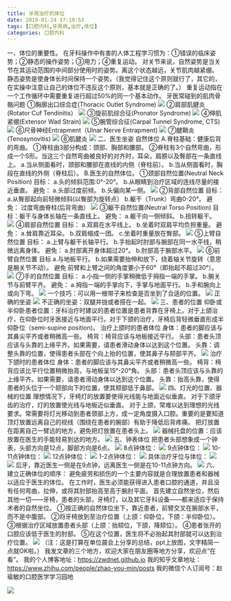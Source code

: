 ```yaml
---
title: 牙周治疗的体位
date: 2019-01-24 17:18:53
tags: [口腔内科,牙周病,治疗,体位]
categories: 口腔内科
---
```

一、体位的重要性。
在牙科操作中有害的人体工程学习惯为：①错误的临床姿势；②静态的操作姿势；③用力；④重复运动。
对关节来说，自然姿势是当关节在其运动范围的中间部分使用时的姿势。离这个状态越远，关节肌肉越紧绷。
静态姿势是使身体长时间保持一个姿势。（我觉得记住这个原则就行了，其它的，在实操中注意让自己的体位不违反这个原则，基本就是正确的了。）
重复运动指在一个工作循环中需要重复进行超过50%的同一个基本动作。
牙医常碰到的肌肉骨骼问题
①胸廓出口综合症(Thoracic Outlet Syndrome)
![](https://zymblog-1258069789.cos.ap-chengdu.myqcloud.com/blog0091-yzzltw/01.png)
②肩部肌腱炎(Rotator Cuf Tendinitis）
![](https://zymblog-1258069789.cos.ap-chengdu.myqcloud.com/blog0091-yzzltw/02.png)
③旋前肌综合征(Pronator Syndrome)
![](https://zymblog-1258069789.cos.ap-chengdu.myqcloud.com/blog0091-yzzltw/03.png)
④伸肌紧绷(Extensor Wad Strain)
![](https://zymblog-1258069789.cos.ap-chengdu.myqcloud.com/blog0091-yzzltw/04.png)
⑤腕管综合征(Carpal Tunnel Syndrome, CTS)
![](https://zymblog-1258069789.cos.ap-chengdu.myqcloud.com/blog0091-yzzltw/05.png)
⑥尺骨神经Entrapment（Ulnar Nerve Entrapment)
![](https://zymblog-1258069789.cos.ap-chengdu.myqcloud.com/blog0091-yzzltw/06.png)
⑦腱鞘炎(Tenosynovitis)
![](https://zymblog-1258069789.cos.ap-chengdu.myqcloud.com/blog0091-yzzltw/07.png)
⑧肌腱炎
![](https://zymblog-1258069789.cos.ap-chengdu.myqcloud.com/blog0091-yzzltw/08.png)
二、医生坐姿
自然体位
A.脊柱基础：健康后背的弯曲。
①脊柱由3部分构成：颈部、胸部和腰部。
②脊柱有3个自然弯曲，形成一个S形。当这三个自然弯曲被良好的对齐时，耳朵，肩膀以及臀部在一条直线上。
a.当从侧面看时，颈部和腰部在直线的内侧（脊柱前）。
b.当从侧面看时，胸段在直线的外侧（脊柱后）。
B.医生的自然体位。
①颈部自然位置(Neutral Neck Position)
目标：
a.头的倾斜范围:0°-20°。
b.从眼睛到治疗区域的连线尽量的接近垂直。
避免：
a.头部过度前倾。
b.头偏向某一侧。
![](https://zymblog-1258069789.cos.ap-chengdu.myqcloud.com/blog0091-yzzltw/09.png)
②背部自然位置
目标：
a.从臀部起向前轻微倾斜(以臀部为旋转点）
b.躯干（Trunk）弯曲0-20°。
避免：
过度弯曲脊柱(后背弯曲）
![](https://zymblog-1258069789.cos.ap-chengdu.myqcloud.com/blog0091-yzzltw/10.png)
③躯干自然位置(Neutral Torso Position)
目标：躯干与身体长轴在一条直线上。
避免：
a.躯干向一侧倾斜。
b.扭转躯干。
![](https://zymblog-1258069789.cos.ap-chengdu.myqcloud.com/blog0091-yzzltw/11.png)
④肩部自然位置
目标：
a.双肩在水平线上。
b.坐着时双肩平均负担重量。
避免：
a.耸肩靠近耳朵。
b.双肩缩成一团。
c.坐着时重量放在臀部。
![](https://zymblog-1258069789.cos.ap-chengdu.myqcloud.com/blog0091-yzzltw/12.png)
⑤上臂自然位置
目标：
a.上臂与躯干长轴平行。
b.手抬起时肘部与腕部在同一水平线，稍微远离身体。
避免：
a.肘部离开身体超过20°。
b.肘部高于腕部水平。
![](https://zymblog-1258069789.cos.ap-chengdu.myqcloud.com/blog0091-yzzltw/13.png)
⑥前臂自然位置
目标
a.与地板平行。
b.如果需要抬伸和放下，绕着轴关节旋转（意思是腕关节不动）。
避免
前臂和上臂之间的角度要小于60°（即抬起不超过30°）。
![](https://zymblog-1258069789.cos.ap-chengdu.myqcloud.com/blog0091-yzzltw/14.png)
⑦手的自然位置
目标：
a.小指一侧的手掌稍微低于拇指一端的手掌。
b.腕关节与前臂平齐。
避免：
a.拇指一端的手掌向下，手掌与地面平行。
b.手和腕向上或向下弯。
![](https://zymblog-1258069789.cos.ap-chengdu.myqcloud.com/blog0091-yzzltw/15.png)
一个技巧：可以用一根带子来检查是否坐到了合适的位置。
![](https://zymblog-1258069789.cos.ap-chengdu.myqcloud.com/blog0091-yzzltw/16.png)
正确的坐姿
![](https://zymblog-1258069789.cos.ap-chengdu.myqcloud.com/blog0091-yzzltw/17.png)
不正确的坐姿：双腿并拢或者搭在一起。
![](https://zymblog-1258069789.cos.ap-chengdu.myqcloud.com/blog0091-yzzltw/18.png)
三、患者的位置
仰卧或半仰卧患者位置：牙科治疗时建议的患者位置是患者背靠在牙椅上。对于上颌治疗，在仰卧位时牙医接近与地面平行。对于下颌的治疗，牙椅后背轻微垂直形成半仰卧位（semi-supine position)。
治疗上颌时的患者体位
身体：患者的脚应该与其鼻尖平齐或者稍微高一些。
椅背：椅背应该与地板接近平行。
头部：患者头顶应该与头靠的上缘平齐。如果需要，请患者滑动身体以达到这个位置。
头靠：调整头靠的位置，使得患者头部在个向上抬的位置，使其鼻子与颏部平齐。
![](https://zymblog-1258069789.cos.ap-chengdu.myqcloud.com/blog0091-yzzltw/19.png)
治疗下颌时的患者体位
身体：患者的脚应该与其鼻尖平齐或者稍微高一些。
椅背：椅背应该比平行位置稍微抬高，与地板呈15°-20°角。
头部：患者头顶应该与头靠的上缘平齐。如果需要，请患者滑动身体以达到这个位置。
头靠：抬高头靠，使得患者的头位于一个颏部向下的位置，使其颏部低于鼻部。
![](https://zymblog-1258069789.cos.ap-chengdu.myqcloud.com/blog0091-yzzltw/20.png)
四、灯光的位置、器械的位置
理想情况下，牙椅灯的放置要使得光线能与地面近似垂直。
对于下颌牙齿的治疗，灯的放置使光线与地板近似垂直。
对于上颌，常难以达到理想的光线要求。常需要将灯光移动到患者颈部上方，成一定角度摄入口腔。重要的是要知道顶灯放置远离自己的视线（围绕在患者的腕部）有助于降低后背疼痛。
把灯放置在距离自己一臂远的地方，避免把灯放置在患者头上。
![](https://zymblog-1258069789.cos.ap-chengdu.myqcloud.com/blog0091-yzzltw/21.png)
器械托盘的位置：应该放置在医生的手能轻易到达的地方。
![](https://zymblog-1258069789.cos.ap-chengdu.myqcloud.com/blog0091-yzzltw/22.png)
五、钟表体位
把患者头部想象成一个钟表，头部方向是12点，脚部方向是6点。
![](https://zymblog-1258069789.cos.ap-chengdu.myqcloud.com/blog0091-yzzltw/23.png)
8点钟体位：
![](https://zymblog-1258069789.cos.ap-chengdu.myqcloud.com/blog0091-yzzltw/24.png)
9点钟体位：
![](https://zymblog-1258069789.cos.ap-chengdu.myqcloud.com/blog0091-yzzltw/25.png)
10-11点钟体位：
![](https://zymblog-1258069789.cos.ap-chengdu.myqcloud.com/blog0091-yzzltw/26.png)
12点钟体位：
![](https://zymblog-1258069789.cos.ap-chengdu.myqcloud.com/blog0091-yzzltw/27.png)
1-2点钟体位：
![](https://zymblog-1258069789.cos.ap-chengdu.myqcloud.com/blog0091-yzzltw/28.png)
具体治疗牙位与体位：
![](https://zymblog-1258069789.cos.ap-chengdu.myqcloud.com/blog0091-yzzltw/29.png)
![](https://zymblog-1258069789.cos.ap-chengdu.myqcloud.com/blog0091-yzzltw/30.png)
后牙，靠近医生一侧是在9点钟，远离医生一侧是在10-11点钟方向。
![](https://zymblog-1258069789.cos.ap-chengdu.myqcloud.com/blog0091-yzzltw/31.png)
六、建立正确体位的顺序：
避免疲劳和损伤的一个主要内容就是合理放置患者和器械以适应于医生的体位。
在工作时，医生必须能获得进入患者口腔的通道，并且没有任何弯曲，拉伸，或将其肘部抬高至高于腕肘平面。
首先建立自然坐位，然后其他一切——牙椅，患者的头部，牙椅灯，以及其它牙科设备——都来适应于保持术者的自然坐位。
①按正确的自然体位坐下，靠近患者，前臂交叉在腕部水平，而不是中腹部。
②将牙椅放到至治疗位置（上颌：仰卧位，下颌：半仰卧位）。
③根据治疗区域放置患者头部（上颌：抬颏位，下颌，降颏位）。
④患者张开的口腔应该低于医生的肘部。
⑤在这个位置，医生将不必抬起其肘部就可以达到治疗位置。
![](https://zymblog-1258069789.cos.ap-chengdu.myqcloud.com/blog0091-yzzltw/32.png)
（注：这是打算在单位晨会上分享的总结，ppt上放图，文字精简一点就OK啦。）
我发文章的三个地方，欢迎大家在朋友圈等地方分享，欢迎点“在看”。
我的个人博客地址：https://zwdnet.github.io
我的知乎文章地址： https://www.zhihu.com/people/zhao-you-min/posts
我的微信个人订阅号：赵瑜敏的口腔医学学习园地

![](https://zymblog-1258069789.cos.ap-chengdu.myqcloud.com/other/wx.jpg)
